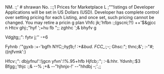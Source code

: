 NM.  :;' # shrawan
No. ::;1
Prices for Marketplace L
;""!istings of Developer Applications will be set in US Dollars (USD). Developer has complete control over setting pricing for each Listing, and once set, such pricing cannot be changed. You may retire a pricin
g plan 
Vhfc jk;'hfbn :;(gscni;?!) ++'$&gjcc n
Htcv ghj:;"hyf ';+hu fb ";;  zghhc ';& bhyfv g







Vdgjtg;;": fytv j;'' -+6

Fyhnb :'"gyxb :+-'bgfh NYC;;*hyfb;! :+&bud. FCC_:;-*; 
Ghsc:"; thnc;&'; :-"#;((njfvmk':)


Hfcv:;": dbjyfnu!':!jgcn yfvn':!%.95+hfb 
Hjfcb;:"; :-&:hhr. Ydvnh;:$3
Bfgg;;'thjc :;& --% ;+& --"hjhnjx-!' --"hhdbj -;'.;;

